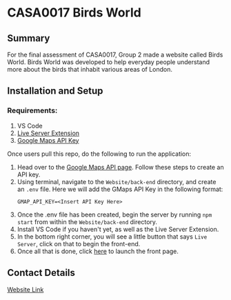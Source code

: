 # CASA0017 Birds World

## Summary

For the final assessment of CASA0017, Group 2 made a website called Birds World.
Birds World was developed to help everyday people understand more about the birds that inhabit various areas of London.

## Installation and Setup

### Requirements:

1. VS Code
2. [Live Server Extension](https://marketplace.visualstudio.com/items?itemName=ritwickdey.LiveServer)
3. [Google Maps API Key](https://developers.google.com/maps/documentation/embed/get-api-key)

Once users pull this repo, do the following to run the application:

1. Head over to the [Google Maps API page](https://developers.google.com/maps/documentation/embed/get-api-key). Follow these steps to create an API key.
2. Using terminal, navigate to the `Website/back-end` directory, and create an `.env` file. Here we will add the GMaps API Key in the following format:
   ```
   GMAP_API_KEY=<Insert API Key Here>
   ```
3. Once the .env file has been created, begin the server by running `npm start` from within the `Website/back-end` directory.
4. Install VS Code if you haven't yet, as well as the Live Server Extension.
5. In the bottom right corner, you will see a little button that says `Live Server`, click on that to begin the front-end.
6. Once all that is done, click [here](http://127.0.0.1:5500/Website/front-end/) to launch the front page.

## Contact Details

[Website Link](http://127.0.0.1:5500/Website/front-end/)
